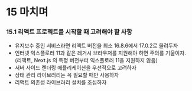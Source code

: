 # 15 마치며

### 15.1 리액트 프로젝트를 시작할 때 고려해야 할 사항

- 유지보수 중인 서비스라면 리액트 버전을 최소 16.8.6에서 17.0.2로 올려두자
- 인터넷 익스플로러 11과 같은 레거시 브라우저를 지원해야 하면 주의를 기울이자. (리액트, Next.js 의 특정 버전부터 익스플로러 11을 지원하지 않음)
- 서버 사이드 렌더링 애플리케이션을 우선적으로 고려하자
- 상태 관리 라이브러리는 꼭 필요할 때만 사용하자
- 리액트 의존성 라이브러리 설치를 조심하자
